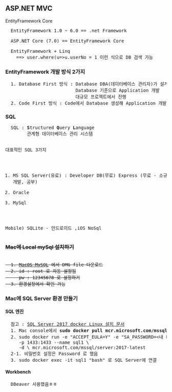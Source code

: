 <h2> ASP.NET MVC </h2>
<label> EntityFramework Core </label>

<pre>
  EntityFramework 1.0 ~ 6.0 == .net Framework
  
  ASP.NET Core (7.0) == EntityFramework Core
  
  EntityFramework + Linq
    ==> user.where(u=>u.userNo = 1 이런 식으로 DB 검색 가능
</pre>

<h3>EntityFramework 개발 방식 2가지</h3>
<pre>
  1. Database First 방식 : Database DBA(데이터베이스 관리자)가 설계 + 물리적 데이터베이스 완성 상태
                          Database 기준으로 Application 개발
                          대규모 프로젝트에서 진행
  2. Code First 방식 : Code에서 Database 생성해 Application 개발
</pre>


<h3>SQL</h3>
<pre>
  SQL : <b>S</b>tructured <b>Q</b>uery <b>L</b>anguage
        관계형 데이터베이스 관리 시스템
  
  대표적인 SQL 3가지
  1. MS SQL Server(유료)
      : Developer DB(무료)
        Express (무료 - 소규모 개발, 공부)
  2. Oracle
  3. MySql
  
  Mobile) SQLite - 안드로이드 ,iOS
          NoSql
</pre>

<h3><s>Mac에 Local mySql 설치하기</s></h3>
<pre><s>
  1. <a href="https://dev.mysql.com/downloads/mysql/">MacOS MySQL</a> 에서 DMG file 다운로드
  2. id : root 로 자동 설정됨
     pw : 12345678 로 설정하기
  3. 환경설정에서 확인 가능
</s></pre>

<h3>Mac에 SQL Server 환경 만들기</h3>
<h4>SQL 엔진</h4>
<pre>
  참고 : <a href="https://docs.microsoft.com/ko-kr/sql/linux/quickstart-install-connect-docker?view=sql-server-linux-2017&pivots=cs1-bash#pullandrun2017">SQL Server 2017 docker Linux 설치 문서</a>
  1. Mac console에서 <b>sudo docker pull mcr.microsoft.com/mssql/server:2017-latest</b> 실행
  2. sudo docker run -e "ACCEPT_EULA=Y" -e "SA_PASSWORD=<내 비밀번호 설정(8자 이상)>" \
     -p 1433:1433 --name sql1 \
     -d \ mcr.microsoft.com/mssql/server:2017-latest
  2-1. 비밀번호 설정은 Password 로 했음
  3. sudo docker exec -it sql1 "bash" 로 SQL Server에 연결
</pre>
<h4>Workbench</h4>
<pre>
  DBeaver 사용했음ㅎㅎ
</pre>
